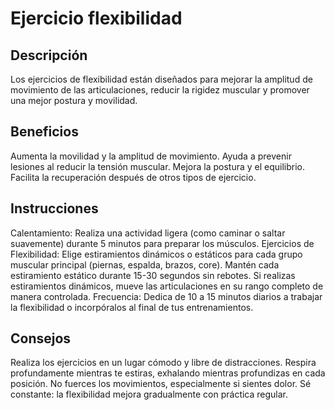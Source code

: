 # Ejercicio flexibilidad

## Descripción
Los ejercicios de flexibilidad están diseñados para mejorar la amplitud de movimiento de las articulaciones, reducir la rigidez muscular y promover una mejor postura y movilidad.

## Beneficios
Aumenta la movilidad y la amplitud de movimiento.
Ayuda a prevenir lesiones al reducir la tensión muscular.
Mejora la postura y el equilibrio.
Facilita la recuperación después de otros tipos de ejercicio.

## Instrucciones
Calentamiento: Realiza una actividad ligera (como caminar o saltar suavemente) durante 5 minutos para preparar los músculos.
Ejercicios de Flexibilidad:
Elige estiramientos dinámicos o estáticos para cada grupo muscular principal (piernas, espalda, brazos, core).
Mantén cada estiramiento estático durante 15-30 segundos sin rebotes.
Si realizas estiramientos dinámicos, mueve las articulaciones en su rango completo de manera controlada.
Frecuencia: Dedica de 10 a 15 minutos diarios a trabajar la flexibilidad o incorpóralos al final de tus entrenamientos.

## Consejos
Realiza los ejercicios en un lugar cómodo y libre de distracciones.
Respira profundamente mientras te estiras, exhalando mientras profundizas en cada posición.
No fuerces los movimientos, especialmente si sientes dolor.
Sé constante: la flexibilidad mejora gradualmente con práctica regular.
